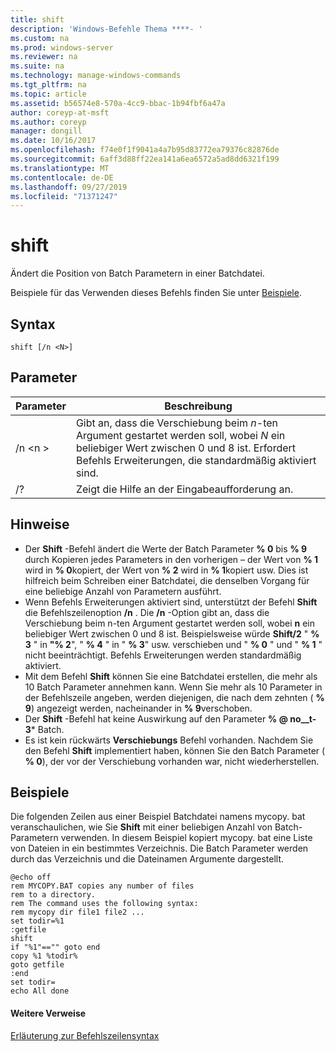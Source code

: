 ```yaml
---
title: shift
description: 'Windows-Befehle Thema ****- '
ms.custom: na
ms.prod: windows-server
ms.reviewer: na
ms.suite: na
ms.technology: manage-windows-commands
ms.tgt_pltfrm: na
ms.topic: article
ms.assetid: b56574e8-570a-4cc9-bbac-1b94fbf6a47a
author: coreyp-at-msft
ms.author: coreyp
manager: dongill
ms.date: 10/16/2017
ms.openlocfilehash: f74e0f1f9041a4a7b95d83772ea79376c82876de
ms.sourcegitcommit: 6aff3d88ff22ea141a6ea6572a5ad8dd6321f199
ms.translationtype: MT
ms.contentlocale: de-DE
ms.lasthandoff: 09/27/2019
ms.locfileid: "71371247"
---
```

# <a name="shift"></a>shift



Ändert die Position von Batch Parametern in einer Batchdatei.

Beispiele für das Verwenden dieses Befehls finden Sie unter [Beispiele](#BKMK_examples).

## <a name="syntax"></a>Syntax

```
shift [/n <N>]
```

## <a name="parameters"></a>Parameter

|Parameter|Beschreibung|
|---------|-----------|
|/n \<n >|Gibt an, dass die Verschiebung beim *n*-ten Argument gestartet werden soll, wobei *N* ein beliebiger Wert zwischen 0 und 8 ist. Erfordert Befehls Erweiterungen, die standardmäßig aktiviert sind.|
|/?|Zeigt die Hilfe an der Eingabeaufforderung an.|

## <a name="remarks"></a>Hinweise

- Der **Shift** -Befehl ändert die Werte der Batch Parameter **% 0** bis **% 9** durch Kopieren jedes Parameters in den vorherigen – der Wert von **% 1** wird in **% 0**kopiert, der Wert von **% 2** wird in **% 1**kopiert usw. Dies ist hilfreich beim Schreiben einer Batchdatei, die denselben Vorgang für eine beliebige Anzahl von Parametern ausführt.
- Wenn Befehls Erweiterungen aktiviert sind, unterstützt der Befehl **Shift** die Befehlszeilenoption **/n** . Die **/n** -Option gibt an, dass die Verschiebung beim n-ten Argument gestartet werden soll, wobei **n** ein beliebiger Wert zwischen 0 und 8 ist. Beispielsweise würde **Shift/2** " **% 3** " in **"% 2**", " **% 4** " in " **% 3**" usw. verschieben und " **% 0** " und " **% 1** " nicht beeinträchtigt. Befehls Erweiterungen werden standardmäßig aktiviert.
- Mit dem Befehl **Shift** können Sie eine Batchdatei erstellen, die mehr als 10 Batch Parameter annehmen kann. Wenn Sie mehr als 10 Parameter in der Befehlszeile angeben, werden diejenigen, die nach dem zehnten ( **% 9**) angezeigt werden, nacheinander in **% 9**verschoben.
- Der **Shift** -Befehl hat keine Auswirkung auf den Parameter **% @ no__t-3*** Batch.
- Es ist kein rückwärts **Verschiebungs** Befehl vorhanden. Nachdem Sie den Befehl **Shift** implementiert haben, können Sie den Batch Parameter ( **% 0**), der vor der Verschiebung vorhanden war, nicht wiederherstellen.

## <a name="BKMK_examples"></a>Beispiele

Die folgenden Zeilen aus einer Beispiel Batchdatei namens mycopy. bat veranschaulichen, wie Sie **Shift** mit einer beliebigen Anzahl von Batch-Parametern verwenden. In diesem Beispiel kopiert mycopy. bat eine Liste von Dateien in ein bestimmtes Verzeichnis. Die Batch Parameter werden durch das Verzeichnis und die Dateinamen Argumente dargestellt.
```
@echo off 
rem MYCOPY.BAT copies any number of files
rem to a directory.
rem The command uses the following syntax:
rem mycopy dir file1 file2 ... 
set todir=%1
:getfile
shift
if "%1"=="" goto end
copy %1 %todir%
goto getfile
:end
set todir=
echo All done
```

#### <a name="additional-references"></a>Weitere Verweise

[Erläuterung zur Befehlszeilensyntax](command-line-syntax-key.md)